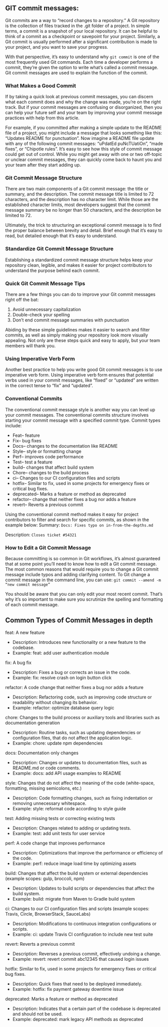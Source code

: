## GIT commit messages:
Git commits are a way to “record changes to a repository.” A Git repository is the collection of files tracked in the 
.git folder of a project. In simple terms, a commit is a snapshot of your local repository.
It can be helpful to think of a commit as a checkpoint or savepoint for your project. Similarly, a Git commit is usually
performed after a significant contribution is made to your project, and you want to save your progress. 

With that perspective, it’s easy to understand why `git commit` is one of the most frequently used Git commands. Each 
time a developer performs a commit, they’re given the option to write what’s called a commit message. Git commit messages 
are used to explain the function of the commit. 

### What Makes a Good Commit
If by taking a quick look at previous commit messages, you can discern what each commit does and why the change was made, 
you’re on the right track. But if your commit messages are confusing or disorganized, then you can help your future self 
and your team by improving your commit message practices with help from this article.

For example, if you committed after making a simple update to the README file of a project, you might include a message 
that looks something like this: “Updates README for punctuation”. Now imagine a README file update with any of the 
following commit messages: “uPdatEd puNcTUatiOn”, “made fixes”, or “Chipotle rules”. It’s easy to see how this style of 
commit message could get out of control. While you might get away with one or two off-topic or unclear commit messages, 
they can quickly come back to haunt you and your team after they start adding up.

### Git Commit Message Structure
There are two main components of a Git commit message: the title or summary, and the description. The commit message 
title is limited to 72 characters, and the description has no character limit. While those are the established character
limits, most developers suggest that the commit message summary be no longer than 50 characters, and the description be 
limited to 72. 

Ultimately, the trick to structuring an exceptional commit message is to find the proper balance between brevity and 
detail. Brief enough that it’s easy to read, but detailed enough that it’s easy to understand. 

### Standardize Git Commit Message Structure
Establishing a standardized commit message structure helps keep your repository clean, legible, and makes it easier for 
project contributors to understand the purpose behind each commit.

### Quick Git Commit Message Tips
There are a few things you can do to improve your Git commit messages right off the bat:
1. Avoid unnecessary capitalization
2. Double-check your spelling
3. Don’t end commit message summaries with punctuation

Abiding by these simple guidelines makes it easier to search and filter commits, as well as simply making your repository 
look more visually appealing. Not only are these steps quick and easy to apply, but your team members will thank you.

### Using Imperative Verb Form
Another best practice to help you write good Git commit messages is to use imperative verb form. Using imperative verb 
form ensures that potential verbs used in your commit messages, like “fixed” or “updated” are written in the correct 
tense to “fix” and “updated”. 

### Conventional Commits
The conventional commit message style is another way you can level up your commit messages. The conventional commits 
structure involves starting your commit message with a specified commit type. Commit types include:
- Feat– feature
- Fix– bug fixes 
- Docs– changes to the documentation like README
- Style– style or formatting change
- Perf– improves code performance
- Test– test a feature
- build– changes that affect build system
- Chore– changes to the build process
- ci– Changes to our CI configuration files and scripts
- hotfix– Similar to fix, used in some projects for emergency fixes or critical bug fixes.
- deprecated– Marks a feature or method as deprecated
- refactor– change that neither fixes a bug nor adds a feature
- revert– Reverts a previous commit


Using the conventional commit method makes it easy for project contributors to filter and search for specific commits, 
as shown in the example below:
Summary:
```Docs: Fixes typo on in-from-the-depths.md```

Description:
```Closes ticket #54321```

### How to Edit a Git Commit Message
Because committing is so common in Git workflows, it’s almost guaranteed that at some point you’ll need to know how to 
edit a Git commit message. The most common reasons that would require you to change a Git commit message include typos 
and adding clarifying content.
To Git change a commit message in the command line, you can use:
```git commit --amend -m “new commit message”```

You should be aware that you can only edit your most recent commit. That’s why it’s so important to make sure you 
scrutinize the spelling and formatting of each commit message. 

## Common Types of Commit Messages in depth

feat: A new feature
- Description: Introduces new functionality or a new feature to the codebase.
- Example: feat: add user authentication module

fix: A bug fix
- Description: Fixes a bug or corrects an issue in the code.
- Example: fix: resolve crash on login button click

refactor: A code change that neither fixes a bug nor adds a feature
- Description: Refactoring code, such as improving code structure or readability without changing its behavior.
- Example: refactor: optimize database query logic

chore: Changes to the build process or auxiliary tools and libraries such as documentation generation
- Description: Routine tasks, such as updating dependencies or configuration files, that do not affect the application logic.
- Example: chore: update npm dependencies

docs: Documentation only changes
- Description: Changes or updates to documentation files, such as README.md or code comments.
- Example: docs: add API usage examples to README

style: Changes that do not affect the meaning of the code (white-space, formatting, missing semicolons, etc.)
- Description: Code formatting changes, such as fixing indentation or removing unnecessary whitespace.
- Example: style: reformat code according to style guide

test: Adding missing tests or correcting existing tests
- Description: Changes related to adding or updating tests.
- Example: test: add unit tests for user service

perf: A code change that improves performance
- Description: Optimizations that improve the performance or efficiency of the code.
- Example: perf: reduce image load time by optimizing assets

build: Changes that affect the build system or external dependencies (example scopes: gulp, broccoli, npm)
- Description: Updates to build scripts or dependencies that affect the build system.
- Example: build: migrate from Maven to Gradle build system

ci: Changes to our CI configuration files and scripts (example scopes: Travis, Circle, BrowserStack, SauceLabs)
- Description: Modifications to continuous integration configurations or scripts.
- Example: ci: update Travis CI configuration to include new test suite

revert: Reverts a previous commit
- Description: Reverses a previous commit, effectively undoing a change.
- Example: revert: revert commit abc12345 that caused login issues

hotfix: Similar to fix, used in some projects for emergency fixes or critical bug fixes.
- Description: Quick fixes that need to be deployed immediately.
- Example: hotfix: fix payment gateway downtime issue

deprecated: Marks a feature or method as deprecated
- Description: Indicates that a certain part of the codebase is deprecated and should not be used.
- Example: deprecated: mark legacy API methods as deprecated

